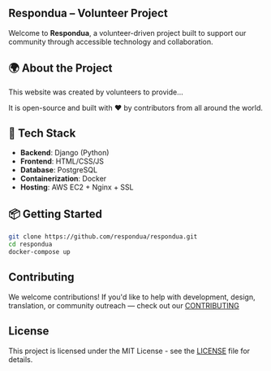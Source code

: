 ## Respondua – Volunteer Project

Welcome to **Respondua**, a volunteer-driven project built to support our community through accessible technology and collaboration.

## 🌍 About the Project

This website was created by volunteers to provide...

It is open-source and built with ❤️ by contributors from all around the world.

## 🚀 Tech Stack

- **Backend**: Django (Python)
- **Frontend**: HTML/CSS/JS
- **Database**: PostgreSQL
- **Containerization**: Docker
- **Hosting**: AWS EC2 + Nginx + SSL

## 📦 Getting Started

```bash
git clone https://github.com/respondua/respondua.git
cd respondua
docker-compose up
```

## Contributing
We welcome contributions!
If you'd like to help with development, design, translation, or community outreach — check out our [CONTRIBUTING](./CONTRIBUTING)

## License
This project is licensed under the MIT License - see the [LICENSE](./LICENSE) file for details.

